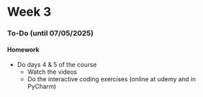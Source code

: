 # Week 3

### To-Do (until 07/05/2025)

#### Homework

* Do days 4 & 5 of the course
  * Watch the videos
  * Do the interactive coding exercises (online at udemy and in PyCharm)
